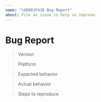 ```yaml
---
name: "\U0001F41B Bug Report"
about: File an issue to help us improve.
---
```


<!-- Thank you for reporting a possible bug! Please answer the following questions to the best of your ability. -->

# Bug Report

> Version

> Platform

> Expected behavior

> Actual behavior

> Steps to reproduce
